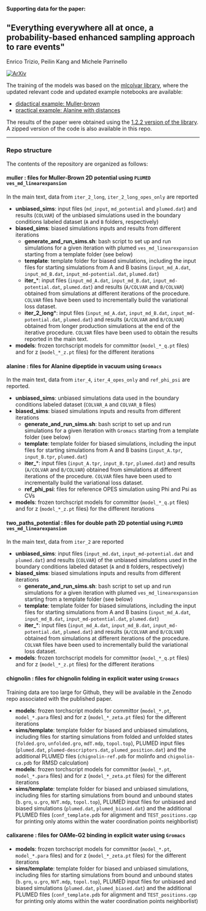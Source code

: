 #### Supporting data for the paper:
## "Everything everywhere all at once, a probability-based enhanced sampling approach to rare events"
Enrico Trizio, Peilin Kang and Michele Parrinello

[![ArXiv](https://img.shields.io/badge/arXiv-2410.17029-lightblue)](https://arxiv.org/abs/2410.17029)

The training of the models was based on the [mlcolvar library](https://github.com/luigibonati/mlcolvar), where the updated relevant code and updated example notebooks are available:
- [didactical example: Muller-brown](https://github.com/luigibonati/mlcolvar/blob/main/docs/notebooks/tutorials/cvs_committor.ipynb)
- [practical example: Alanine with distances](https://github.com/luigibonati/mlcolvar/blob/main/docs/notebooks/examples/ex_committor.ipynb)

The results of the paper were obtained using the [1.2.2 version of the library](https://github.com/luigibonati/mlcolvar/tree/v1.2.2).
A zipped version of the code is also available in this repo.

---

### Repo structure
The contents of the repository are organized as follows:

#### muller : files for Muller-Brown 2D potential using `PLUMED ves_md_linearexpansion`
In the main text, data from `iter_2_long`, `iter_2_long_opes_only` are reported
  - **unbiased_sims**: input files (`md_input`, `md_potential` and `plumed.dat`) and results (`COLVAR`) of the unbiased simulations used in the boundary conditions labeled dataset (`A` and `B` folders, respectively)
  - **biased_sims**: biased simulations inputs and results from different iterations
    - **generate_and_run_sims.sh**: bash script to set up and run simulations for a given iteration with plumed `ves_md_linearexpansion` starting from a template folder (see below)
    - **template**: template folder for biased simulations, including the input files for starting simulations from A and B basins (`input_md_A.dat`, `input_md_B.dat`, `input_md-potential.dat`, `plumed.dat`)
    - **iter_***: input files (`input_md_A.dat`, `input_md_B.dat`, `input_md-potential.dat`, `plumed.dat`) and results (`A/COLVAR` and `B/COLVAR`) obtained from simulations at different iterations of the procedure. `COLVAR` files have been used to incrementally build the variational loss dataset.
    - **iter_2_long***: input files (`input_md_A.dat`, `input_md_B.dat`, `input_md-potential.dat`, `plumed.dat`) and results (`A/COLVAR` and `B/COLVAR`) obtained from longer production simulations at the end of the iterative procedure. `COLVAR` files have been used to obtain the results reported in the main text.
  - **models**: frozen torchscript models for committor (`model_*_q.pt` files) and for z (`model_*_z.pt` files) for the different iterations


#### alanine : files for Alanine dipeptide in vacuum using `Gromacs`
In the main text, data from `iter_4`, `iter_4_opes_only` and `ref_phi_psi` are reported.
  - **unbiased_sims**: unbiased simulations data used in the boundary conditions labeled dataset (`COLVAR_A` and `COLVAR_B` files)
  - **biased_sims**: biased simulations inputs and results from different iterations
    - **generate_and_run_sims.sh**: bash script to set up and run simulations for a given iteration with `Gromacs` starting from a template folder (see below)
    - **template**: template folder for biased simulations, including the input files for starting simulations from A and B basins (`input_A.tpr`, `input_B.tpr`, `plumed.dat`)
    - **iter_***: input files (`input_A.tpr`, `input_B.tpr`, `plumed.dat`) and results (`A/COLVAR` and `B/COLVAR`) obtained from simulations at different iterations of the procedure. `COLVAR` files have been used to incrementally build the variational loss dataset.
    - **ref_phi_psi**: files for reference OPES simulation using Phi and Psi as CVs 
  - **models**: frozen torchscript models for committor (`model_*_q.pt` files) and for z (`model_*_z.pt` files) for the different iterations


#### two_paths_potential : files for double path 2D potential using `PLUMED ves_md_linearexpansion`
In the main text, data from `iter_2` are reported
  - **unbiased_sims**: input files (`input_md.dat`, `input_md-potential.dat` and `plumed.dat`) and results (`COLVAR`) of the unbiased simulations used in the boundary conditions labeled dataset (`A` and `B` folders, respectively)
  - **biased_sims**: biased simulations inputs and results from different iterations
    - **generate_and_run_sims.sh**: bash script to set up and run simulations for a given iteration with plumed `ves_md_linearexpansion` starting from a template folder (see below)
    - **template**: template folder for biased simulations, including the input files for starting simulations from A and B basins (`input_md_A.dat`, `input_md_B.dat`, `input_md-potential.dat`, `plumed.dat`)
    - **iter_***: input files (`input_md_A.dat`, `input_md_B.dat`, `input_md-potential.dat`, `plumed.dat`) and results (`A/COLVAR` and `B/COLVAR`) obtained from simulations at different iterations of the procedure. `COLVAR` files have been used to incrementally build the variational loss dataset.
  - **models**: frozen torchscript models for committor (`model_*_q.pt` files) and for z (`model_*_z.pt` files) for the different iterations


#### chignolin : files for chignolin folding in explicit water using `Gromacs`
Training data are too large for Github, they will be available in the Zenodo repo associated with the published paper.
  - **models**: frozen torchscript models for committor (`model_*.pt`, `model_*.para` files) and for z (`model_*_zeta.pt` files) for the different iterations
  - **sims/template**: template folder for biased and unbiased simulations, including files for starting simulations from folded and unfolded states (`folded.gro`, `unfolded.gro`, `mdT.mdp`, `topol.top`), PLUMED input files (`plumed.dat`, `plumed-descriptors.dat`, `plumed_position.dat`) and the additional PLUMED files (`chignolin-ref.pdb` for molinfo and `chignolin-ca.pdb` for RMSD calculation)
  - **models**: frozen torchscript models for committor (`model_*.pt`, `model_*.para` files) and for z (`model_*_zeta.pt` files) for the different iterations
  - **sims/template**: template folder for biased and unbiased simulations, including files for starting simulations from bound and unbound states (`b.gro`, `u.gro`, `NVT.mdp`, `topol.top`), PLUMED input files for unbiased and biased simulations (`plumed.dat`, `plumed_biased.dat`) and the additional PLUMED files (`conf_template.pdb` for alignment and `TEST_positions.cpp` for printing only atoms within the water coordination points neighborlist)



#### calixarene : files for OAMe-G2 binding in explicit water using `Gromacs`

  - **models**: frozen torchscript models for committor (`model_*.pt`, `model_*.para` files) and for z (`model_*_zeta.pt` files) for the different iterations
  - **sims/template**: template folder for biased and unbiased simulations, including files for starting simulations from bound and unbound states (`b.gro`, `u.gro`, `NVT.mdp`, `topol.top`), PLUMED input files for unbiased and biased simulations (`plumed.dat`, `plumed_biased.dat`) and the additional PLUMED files (`conf_template.pdb` for alignment and `TEST_positions.cpp` for printing only atoms within the water coordination points neighborlist)
